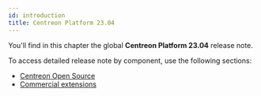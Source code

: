```yaml
---
id: introduction
title: Centreon Platform 23.04
---
```


You'll find in this chapter the global **Centreon Platform 23.04** release note.

To access detailed release note by component, use the following sections:

- [Centreon Open Source](centreon-os.mdx)
- [Commercial extensions](centreon-commercial-extensions.mdx)
